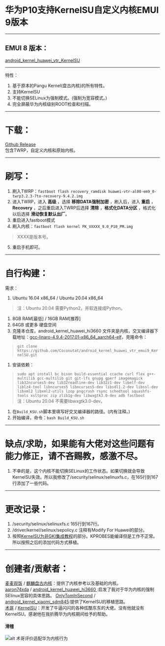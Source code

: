 # 华为P10支持KernelSU自定义内核EMUI 9版本  
***
## EMUI 8 版本：  
[android_kernel_huawei_vtr_KernelSU](https://github.com/Coconutat/android_kernel_huawei_vtr_KernelSU)  
***
特性：
 1. 基于原本的Pangu Kernel(盘古内核)的所有特性。
 2. 支持KernelSU
 3. 不能切换SELinux为强制模式。(强制为宽容模式。)
 4. 完全屏蔽华为内核级别ROOT检查和扫描。  
***  
# 下载：  
[Github Release](https://github.com/Coconutat/android_kernel_huawei_vtr_emui9_KernelSU/releases/)  
包含TWRP，自定义内核和原始内核。  
***  
# 刷写：  
 1. 刷入TWRP：`fastboot flash recovery_ramdisk huawei-vtr-al00-em9_0-twrp3.2.3-7to-recovery-9.4.2.img` 
 2. 进入TWRP，进入 **高级** ，选择 **移除DATA强制加密** ，刷入后，进入 **重启** ，**Recovery** ，之后重启进入TWRP后选择 **清除** ，**格式化DATA分区** ，格式化以后选择 **滑动恢复默认出厂**。  
 3. 重启进入fastboot模式
 4. 刷入内核：`fastboot flash kernel PK_VXXXX_9.0_P10_PM.img`  
 > XXXX是版本号。
 5. 重启手机即可。
***   
# 自行构建：  
需求：  
 1. Ubuntu 16.04 x86_64 / Ubuntu 20.04 x86_64  
 > 注：Ubuntu 20.04 需要Python2，并软连接成Python。  
 1. 8GB RAM[最低] / 16GB RAM[推荐]
 2. 64GB 或更多 硬盘空间
 3. 克隆本仓库，android_kernel_huawei_hi3660 文件夹是内核，交叉编译器下载地址：[gcc-linaro-4.9.4-2017.01-x86_64_aarch64-elf](https://releases.linaro.org/components/toolchain/binaries/4.9-2017.01/aarch64-elf/gcc-linaro-4.9.4-2017.01-x86_64_aarch64-elf.tar.xz)，克隆命令：
 > `git clone https://github.com/Coconutat/android_kernel_huawei_vtr_emui9_KernelSU.git`  
 1. 安装依赖：
 > `sudo apt install bc bison build-essential ccache curl flex g++-multilib gcc-multilib git git-lfs gnupg gperf imagemagick lib32ncurses5-dev lib32readline-dev lib32z1-dev libelf-dev liblz4-tool libncurses5 libncurses5-dev libsdl1.2-dev libssl-dev libxml2 libxml2-utils lzop pngcrush rsync schedtool squashfs-tools xsltproc zip zlib1g-dev libwxgtk3.0-dev adb fastboot`  
 > 注：Ubuntu 20.04 不需要libwxgtk3.0-dev。
 1. 在`Build_KSU.sh`脚本里填写好交叉编译器的路径。(内有注释。)
 2. 开始编译，命令：`bash Build_KSU.sh`
***
# 缺点/求助，如果能有大佬对这些问题有能力修正，请不吝赐教，感激不尽。
1. 不幸的是，这个内核不能切换SELinux的工作状态。如果切换就会导致KernelSU失效。所以我修改了/security/selinux/selinuxfs.c，在165行到167行添加了一些代码。
***
# 更改记录：
 1. /security/selinux/selinuxfs.c 165行到167行。  
 2. /driver/kernel/selinux/sepolicy.c 注释有Modify For Huawei的部分。  
 3. 按照[KernelSU为非GKI集成教程](https://kernelsu.org/zh_CN/guide/how-to-integrate-for-non-gki.html)的部分。KPROBES能编译但是工作不正常。所以按照之后的添加代码方式移植。  
***
# 创建者/贡献者： 
[麦麦观饭](https://github.com/maimaiguanfan) / [麒麟盘古内核](https://github.com/maimaiguanfan/android_kernel_huawei_hi3660/)：提供了内核参考以及基础的内核。  
[aaron74xda](https://github.com/aaron74xda) / [android_kernel_huawei_hi3660
](https://github.com/aaron74xda/android_kernel_huawei_hi3660):启发了我对于华为内核的强制SElinux宽容的具体思路。
[OnlyTomInSecond](https://github.com/OnlyTomInSecond) / [android_kernel_xiaomi_sdm845](https://github.com/OnlyTomInSecond/android_kernel_xiaomi_sdm845):提供了KernelSU的移植思路。  
[术哥](https://github.com/tiann) / [KernelSU](https://github.com/tiann)：开发了牛逼闪闪的各种炫酷东东的大佬。没有他就没有KernelSU。感谢他在我折腾华为内核期间给予的帮助。  


#### 滑稽  
![alt 术哥评价适配华为内核行为](https://imgse.com/i/ppgmvo4 "暴论")

